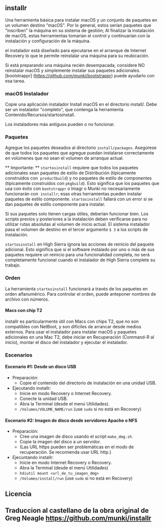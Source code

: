 ## installr

Una herramienta básica para instalar macOS y un conjunto de paquetes en un volumen destino "macOS".
Por lo general, estos serían paquetes que "inscriben" la máquina en su sistema de gestión; Al finalizar la instalación de macOS, estas herramientas tomarían el control y continuarían con la instalación y configuración de la máquina.

el instalador está diseñado para ejecutarse en el arranque de Internet Recovery lo que le permite reinstalar una máquina para su reubicación.

Si está preparando una máquina recién desempacada, considere NO reinstalar macOS y simplemente instalar sus paquetes adicionales. [bootstrappr] (https://github.com/munki/bootstrappr) puede ayudarlo con esa tarea.

### macOS Instalador

Copie una aplicación instalador Install macOS en el directorio install/. Debe ser un instalador "completo", que contenga la herramienta Contenido/Recursos/startosinstall.

Los instaladores más antiguos pueden o no funcionar.

### Paquetes

Agregue los paquetes deseados al directorio `install/packages`. Asegúrese de que todos los paquetes que agregue puedan instalarse correctamente en volúmenes que no sean el volumen de arranque actual.

** Importante: ** `startosinstall` requiere que todos los paquetes adicionales sean paquetes de estilo de Distribución (típicamente construidos con` productbuild`) y no paquetes de estilo de componentes (típicamente construidos con `pkgbuild`). Esto significa que los paquetes que usa con éxito con `bootstrappr` o Imagr o Munki no necesariamente funcionarán con` installr`; esas otras herramientas pueden instalar paquetes de estilo componente. `startosinstall` fallará con un error si se dan paquetes de estilo componente para instalar.

Si sus paquetes solo tienen cargas útiles, deberían funcionar bien. Los scripts previos y posteriores a la instalación deben verificarse para no utilizar rutas absolutas al volumen de inicio actual. El sistema instalador pasa el volumen de destino en el tercer argumento `$ 3` a los scripts de instalación.

`startosinstall` en High Sierra ignora las acciones de reinicio del paquete adicional. Esto significa que si el software instalado por uno o más de sus paquetes requiere un reinicio para una funcionalidad completa, no será completamente funcional cuando el instalador de High Sierra complete su trabajo.

### Orden

La herramienta `startosinstall` funcionará a través de los paquetes en orden alfanumérico. Para controlar el orden, puede anteponer nombres de archivo con números.

#### Macs con chip T2

installr es particularmente útil con Macs con chips T2, que no son compatibles con NetBoot, y son difíciles de arrancar desde medios externos. Para usar el instalador para instalar macOS y paquetes adicionales en una Mac T2, debe iniciar en Recuperación (Command-R al inicio), montar el disco del instalador y ejecutar el instalador.

### Escenarios

#### Escenario #1: Desde un disco USB

* Preparación:
  * Copie el contenido del directorio de instalación en una unidad USB.
* Ejecutando installr:
  * Inicie en modo Recovery o Internet Recovery.
  * Conecte la unidad USB.
  * Abra la Terminal (desde el menú Utilidades).
  * `/Volumes/VOLUME_NAME/run` (use `sudo` si no está en Recovery)

#### Escenario #2: Imagen de disco desde servidores Apache o NFS

* Preparación:
  * Cree una imagen de disco usando el script `make_dmg.sh`.
  * Copie la imagen del disco a un servidor.
  * (Las URL https pueden ser problemáticas en el modo de recuperación. Se recomienda usar URL http.)
* Ejecuntando installr:
  * Inicie en modo Internet Recovery o Recovery.
  * Abra la Terminal (desde el menú Utilidades)
  * `hdiutil mount <url_de_tu_imagen_dmg>`
  * `/Volumes/install/run` (use `sudo` si no está en Recovery)

## Licencia

## Traduccion al castellano de la obra original de Greg Neagle https://github.com/munki/installr


